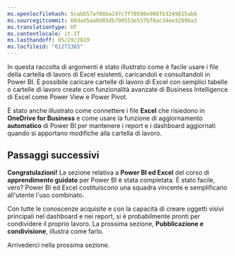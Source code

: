 ```yaml
---
ms.openlocfilehash: 5cabb57af08ba197c7f70598e988fb3249815ab8
ms.sourcegitcommit: 60dad5aa0d85db790553e537bf8ac34ee3289ba3
ms.translationtype: HT
ms.contentlocale: it-IT
ms.lasthandoff: 05/29/2019
ms.locfileid: "61271365"
---
```

In questa raccolta di argomenti è stato illustrato come è facile usare i file della cartella di lavoro di Excel esistenti, caricandoli e consultandoli in Power BI. È possibile caricare cartelle di lavoro di Excel con semplici tabelle o cartelle di lavoro create con funzionalità avanzate di Business Intelligence di Excel come Power View e Power Pivot.

È stato anche illustrato come connettere i file **Excel** che risiedono in **OneDrive for Business** e come usare la funzione di aggiornamento **automatico** di Power BI per mantenere i report e i dashboard aggiornati quando si apportano modifiche alla cartella di lavoro.

## <a name="next-steps"></a>Passaggi successivi
**Congratulazioni!** La sezione relativa a **Power BI ed Excel** del corso di **apprendimento guidato** per Power BI è stata completata. È stato facile, vero? Power BI ed Excel costituiscono una squadra vincente e semplificano all'utente l'uso combinato.

Con tutte le conoscenze acquisite e con la capacità di creare oggetti visivi principali nel dashboard e nei report, si è probabilmente pronti per condividere il proprio lavoro. La prossima sezione, **Pubblicazione e condivisione**, illustra come farlo.

Arrivederci nella prossima sezione.

